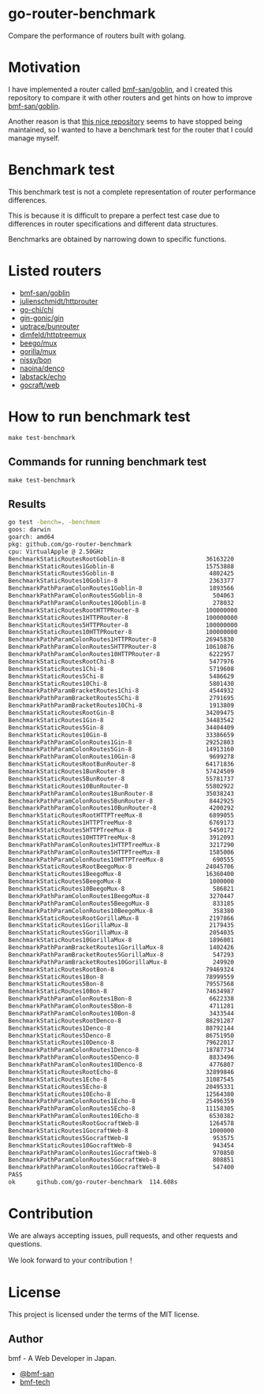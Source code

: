 # go-router-benchmark
Compare the performance of routers built with golang.

# Motivation
I have implemented a router called [bmf-san/goblin](https://github.com/bmf-san/goblin), and I created this repository to compare it with other routers and get hints on how to improve [bmf-san/goblin](https://github.com/bmf-san/goblin).

Another reason is that [this nice repository](https://github.com/julienschmidt/go-http-routing-benchmark) seems to have stopped being maintained, so I wanted to have a benchmark test for the router that I could manage myself.

# Benchmark test
This benchmark test is not a complete representation of router performance differences.

This is because it is difficult to prepare a perfect test case due to differences in router specifications and different data structures.

Benchmarks are obtained by narrowing down to specific functions.

# Listed routers
- [bmf-san/goblin](https://github.com/bmf-san/goblin)
- [julienschmidt/httprouter](https://github.com/julienschmidt/httprouter)
- [go-chi/chi](https://github.com/go-chi/chi)
- [gin-gonic/gin](https://github.com/gin-gonic/gin)
- [uptrace/bunrouter](https://github.com/uptrace/bunrouter)
- [dimfeld/httptreemux](https://github.com/dimfeld/httptreemux)
- [beego/mux](https://github.com/beego/mux)
- [gorilla/mux](https://github.com/gorilla/mux)
- [nissy/bon](https://github.com/nissy/bon)
- [naoina/denco](https://github.com/naoina/denco)
- [labstack/echo](https://github.com/labstack/echo/v4)
- [gocraft/web](https://github.com/gocraft/web)

# How to run benchmark test
`make test-benchmark`

## Commands for running benchmark test
`make test-benchmark`

## Results
```sh
go test -bench=. -benchmem
goos: darwin
goarch: amd64
pkg: github.com/go-router-benchmark
cpu: VirtualApple @ 2.50GHz
BenchmarkStaticRoutesRootGoblin-8                       36163220                32.89 ns/op        0 B/op          0 allocs/op
BenchmarkStaticRoutes1Goblin-8                          15753888                75.84 ns/op       16 B/op          1 allocs/op
BenchmarkStaticRoutes5Goblin-8                           4802425               249.6 ns/op        80 B/op          1 allocs/op
BenchmarkStaticRoutes10Goblin-8                          2363377               502.4 ns/op       160 B/op          1 allocs/op
BenchmarkPathParamColonRoutes1Goblin-8                   1893566               630.8 ns/op       408 B/op          6 allocs/op
BenchmarkPathParamColonRoutes5Goblin-8                    504063              2443 ns/op         963 B/op         13 allocs/op
BenchmarkPathParamColonRoutes10Goblin-8                   278032              4380 ns/op        1605 B/op         19 allocs/op
BenchmarkStaticRoutesRootHTTPRouter-8                   100000000               10.87 ns/op        0 B/op          0 allocs/op
BenchmarkStaticRoutes1HTTPRouter-8                      100000000               10.88 ns/op        0 B/op          0 allocs/op
BenchmarkStaticRoutes5HTTPRouter-8                      100000000               10.85 ns/op        0 B/op          0 allocs/op
BenchmarkStaticRoutes10HTTPRouter-8                     100000000               10.89 ns/op        0 B/op          0 allocs/op
BenchmarkPathParamColonRoutes1HTTPRouter-8              26945830                44.09 ns/op       32 B/op          1 allocs/op
BenchmarkPathParamColonRoutes5HTTPRouter-8              10610876               112.6 ns/op       160 B/op          1 allocs/op
BenchmarkPathParamColonRoutes10HTTPRouter-8              6222957               200.6 ns/op       320 B/op          1 allocs/op
BenchmarkStaticRoutesRootChi-8                           5477976               212.6 ns/op       304 B/op          2 allocs/op
BenchmarkStaticRoutes1Chi-8                              5719608               210.5 ns/op       304 B/op          2 allocs/op
BenchmarkStaticRoutes5Chi-8                              5486629               212.1 ns/op       304 B/op          2 allocs/op
BenchmarkStaticRoutes10Chi-8                             5801430               208.7 ns/op       304 B/op          2 allocs/op
BenchmarkPathParamBracketRoutes1Chi-8                    4544932               263.9 ns/op       304 B/op          2 allocs/op
BenchmarkPathParamBracketRoutes5Chi-8                    2791695               433.2 ns/op       304 B/op          2 allocs/op
BenchmarkPathParamBracketRoutes10Chi-8                   1913809               624.4 ns/op       304 B/op          2 allocs/op
BenchmarkStaticRoutesRootGin-8                          34209475                34.82 ns/op        0 B/op          0 allocs/op
BenchmarkStaticRoutes1Gin-8                             34483542                34.57 ns/op        0 B/op          0 allocs/op
BenchmarkStaticRoutes5Gin-8                             34404409                34.87 ns/op        0 B/op          0 allocs/op
BenchmarkStaticRoutes10Gin-8                            33386659                35.71 ns/op        0 B/op          0 allocs/op
BenchmarkPathParamColonRoutes1Gin-8                     29252803                40.99 ns/op        0 B/op          0 allocs/op
BenchmarkPathParamColonRoutes5Gin-8                     14913160                76.89 ns/op        0 B/op          0 allocs/op
BenchmarkPathParamColonRoutes10Gin-8                     9699278               123.6 ns/op         0 B/op          0 allocs/op
BenchmarkStaticRoutesRootBunRouter-8                    64171836                18.41 ns/op        0 B/op          0 allocs/op
BenchmarkStaticRoutes1BunRouter-8                       57424509                21.10 ns/op        0 B/op          0 allocs/op
BenchmarkStaticRoutes5BunRouter-8                       55781737                21.16 ns/op        0 B/op          0 allocs/op
BenchmarkStaticRoutes10BunRouter-8                      55802922                21.17 ns/op        0 B/op          0 allocs/op
BenchmarkPathParamColonRoutes1BunRouter-8               35038243                33.47 ns/op        0 B/op          0 allocs/op
BenchmarkPathParamColonRoutes5BunRouter-8                8442925               141.7 ns/op         0 B/op          0 allocs/op
BenchmarkPathParamColonRoutes10BunRouter-8               4200292               285.7 ns/op         0 B/op          0 allocs/op
BenchmarkStaticRoutesRootHTTPTreeMux-8                   6899055               174.8 ns/op       328 B/op          3 allocs/op
BenchmarkStaticRoutes1HTTPTreeMux-8                      6769173               177.9 ns/op       328 B/op          3 allocs/op
BenchmarkStaticRoutes5HTTPTreeMux-8                      5450172               217.9 ns/op       328 B/op          3 allocs/op
BenchmarkStaticRoutes10HTTPTreeMux-8                     3912093               281.6 ns/op       328 B/op          3 allocs/op
BenchmarkPathParamColonRoutes1HTTPTreeMux-8              3217290               375.3 ns/op       680 B/op          6 allocs/op
BenchmarkPathParamColonRoutes5HTTPTreeMux-8              1585006               745.8 ns/op       904 B/op          9 allocs/op
BenchmarkPathParamColonRoutes10HTTPTreeMux-8              690555              1471 ns/op        1742 B/op         11 allocs/op
BenchmarkStaticRoutesRootBeegoMux-8                     24045706                49.55 ns/op       32 B/op          1 allocs/op
BenchmarkStaticRoutes1BeegoMux-8                        16360400                72.44 ns/op       32 B/op          1 allocs/op
BenchmarkStaticRoutes5BeegoMux-8                         1000000              1083 ns/op          32 B/op          1 allocs/op
BenchmarkStaticRoutes10BeegoMux-8                         586821              2058 ns/op          32 B/op          1 allocs/op
BenchmarkPathParamColonRoutes1BeegoMux-8                 3270447               368.8 ns/op       672 B/op          5 allocs/op
BenchmarkPathParamColonRoutes5BeegoMux-8                  833185              1446 ns/op         672 B/op          5 allocs/op
BenchmarkPathParamColonRoutes10BeegoMux-8                 358380              3327 ns/op        1254 B/op          6 allocs/op
BenchmarkStaticRoutesRootGorillaMux-8                    2197866               545.9 ns/op       720 B/op          7 allocs/op
BenchmarkStaticRoutes1GorillaMux-8                       2179435               551.1 ns/op       720 B/op          7 allocs/op
BenchmarkStaticRoutes5GorillaMux-8                       2054035               578.6 ns/op       720 B/op          7 allocs/op
BenchmarkStaticRoutes10GorillaMux-8                      1896001               628.9 ns/op       720 B/op          7 allocs/op
BenchmarkPathParamBracketRoutes1GorillaMux-8             1402426               866.3 ns/op      1024 B/op          8 allocs/op
BenchmarkPathParamBracketRoutes5GorillaMux-8              547293              2171 ns/op        1088 B/op          8 allocs/op
BenchmarkPathParamBracketRoutes10GorillaMux-8             249920              4768 ns/op        1751 B/op          9 allocs/op
BenchmarkStaticRoutesRootBon-8                          79469324                13.78 ns/op        0 B/op          0 allocs/op
BenchmarkStaticRoutes1Bon-8                             78999559                13.87 ns/op        0 B/op          0 allocs/op
BenchmarkStaticRoutes5Bon-8                             79557568                13.77 ns/op        0 B/op          0 allocs/op
BenchmarkStaticRoutes10Bon-8                            74634987                14.70 ns/op        0 B/op          0 allocs/op
BenchmarkPathParamColonRoutes1Bon-8                      6622338               181.8 ns/op       304 B/op          2 allocs/op
BenchmarkPathParamColonRoutes5Bon-8                      4711281               257.6 ns/op       304 B/op          2 allocs/op
BenchmarkPathParamColonRoutes10Bon-8                     3433544               348.8 ns/op       304 B/op          2 allocs/op
BenchmarkStaticRoutesRootDenco-8                        88291287                13.58 ns/op        0 B/op          0 allocs/op
BenchmarkStaticRoutes1Denco-8                           88792144                14.79 ns/op        0 B/op          0 allocs/op
BenchmarkStaticRoutes5Denco-8                           86751950                13.97 ns/op        0 B/op          0 allocs/op
BenchmarkStaticRoutes10Denco-8                          79622017                14.10 ns/op        0 B/op          0 allocs/op
BenchmarkPathParamColonRoutes1Denco-8                   18787734                61.45 ns/op       32 B/op          1 allocs/op
BenchmarkPathParamColonRoutes5Denco-8                    8833496               140.1 ns/op       160 B/op          1 allocs/op
BenchmarkPathParamColonRoutes10Denco-8                   4776807               236.4 ns/op       320 B/op          1 allocs/op
BenchmarkStaticRoutesRootEcho-8                         32899846                35.84 ns/op        0 B/op          0 allocs/op
BenchmarkStaticRoutes1Echo-8                            31087545                38.42 ns/op        0 B/op          0 allocs/op
BenchmarkStaticRoutes5Echo-8                            20495331                56.90 ns/op        0 B/op          0 allocs/op
BenchmarkStaticRoutes10Echo-8                           12564380                95.05 ns/op        0 B/op          0 allocs/op
BenchmarkPathParamColonRoutes1Echo-8                    25496359                46.17 ns/op        0 B/op          0 allocs/op
BenchmarkPathParamColonRoutes5Echo-8                    11158305               106.9 ns/op         0 B/op          0 allocs/op
BenchmarkPathParamColonRoutes10Echo-8                    6530382               184.6 ns/op         0 B/op          0 allocs/op
BenchmarkStaticRoutesRootGocraftWeb-8                    1264578               928.7 ns/op       288 B/op          6 allocs/op
BenchmarkStaticRoutes1GocraftWeb-8                       1000000              1046 ns/op         288 B/op          6 allocs/op
BenchmarkStaticRoutes5GocraftWeb-8                        953575              1158 ns/op         352 B/op          6 allocs/op
BenchmarkStaticRoutes10GocraftWeb-8                       943454              1265 ns/op         432 B/op          6 allocs/op
BenchmarkPathParamColonRoutes1GocraftWeb-8                970850              1155 ns/op         656 B/op          9 allocs/op
BenchmarkPathParamColonRoutes5GocraftWeb-8                808851              1551 ns/op         944 B/op         12 allocs/op
BenchmarkPathParamColonRoutes10GocraftWeb-8               547400              2179 ns/op        1862 B/op         14 allocs/op
PASS
ok      github.com/go-router-benchmark  114.608s
```

# Contribution
We are always accepting issues, pull requests, and other requests and questions.

We look forward to your contribution！

# License
This project is licensed under the terms of the MIT license.

## Author
bmf - A Web Developer in Japan.

- [@bmf-san](https://twitter.com/bmf_san)
- [bmf-tech](http://bmf-tech.com/)